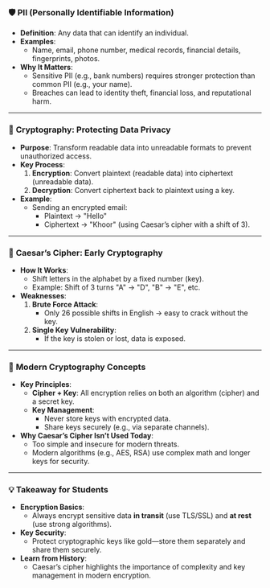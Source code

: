 ### 🛡️ **PII (Personally Identifiable Information)**
- **Definition**: Any data that can identify an individual.  
- **Examples**:  
  - Name, email, phone number, medical records, financial details, fingerprints, photos.  
- **Why It Matters**:  
  - Sensitive PII (e.g., bank numbers) requires stronger protection than common PII (e.g., your name).  
  - Breaches can lead to identity theft, financial loss, and reputational harm.  

---

### 🔐 **Cryptography: Protecting Data Privacy**
- **Purpose**: Transform readable data into unreadable formats to prevent unauthorized access.  
- **Key Process**:  
  1. **Encryption**: Convert plaintext (readable data) into ciphertext (unreadable data).  
  2. **Decryption**: Convert ciphertext back to plaintext using a key.  
- **Example**:  
  - Sending an encrypted email:  
    - Plaintext → "Hello"  
    - Ciphertext → "Khoor" (using Caesar’s cipher with a shift of 3).  

---

### 🧮 **Caesar’s Cipher: Early Cryptography**
- **How It Works**:  
  - Shift letters in the alphabet by a fixed number (key).  
  - Example: Shift of 3 turns "A" → "D", "B" → "E", etc.  
- **Weaknesses**:  
  1. **Brute Force Attack**:  
     - Only 26 possible shifts in English → easy to crack without the key.  
  2. **Single Key Vulnerability**:  
     - If the key is stolen or lost, data is exposed.  

---

### 🔑 **Modern Cryptography Concepts**
- **Key Principles**:  
  - **Cipher + Key**: All encryption relies on both an algorithm (cipher) and a secret key.  
  - **Key Management**:  
    - Never store keys with encrypted data.  
    - Share keys securely (e.g., via separate channels).  
- **Why Caesar’s Cipher Isn’t Used Today**:  
  - Too simple and insecure for modern threats.  
  - Modern algorithms (e.g., AES, RSA) use complex math and longer keys for security.  

---

### 💡 **Takeaway for Students**
- **Encryption Basics**:  
  - Always encrypt sensitive data **in transit** (use TLS/SSL) and **at rest** (use strong algorithms).  
- **Key Security**:  
  - Protect cryptographic keys like gold—store them separately and share them securely.  
- **Learn from History**:  
  - Caesar’s cipher highlights the importance of complexity and key management in modern encryption.  
